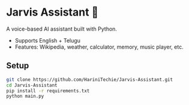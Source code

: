 # Jarvis Assistant 🤖

A voice-based AI assistant built with Python.  
- Supports English + Telugu  
- Features: Wikipedia, weather, calculator, memory, music player, etc.  

## Setup

```bash
git clone https://github.com/HariniTechie/Jarvis-Assistant.git
cd Jarvis-Assistant
pip install -r requirements.txt
python main.py
